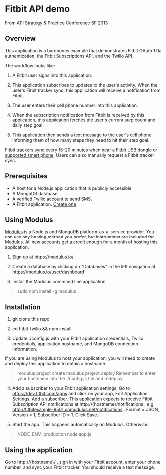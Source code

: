 # Fitbit API demo
From API Strategy & Practice Conference SF 2013

## Overview
This application is a barebones example that demonstrates Fitbit OAuth 1.0a authentication, the Fitbit Subscriptions API, and the Twilio API.

The workflow looks like:

1. A Fitbit user signs into this application.

2. This application subscribes to updates to the user's activity. When the user's Fitbit tracker sync, this application will receive a notification from Fitbit.

3. The user enters their cell phone number into this application.

4. When the subscription notification from Fitbit is received by this application, this application fetches the user's current step count and daily step goal.

5. This application then sends a text message to the user's cell phone informing them of how many steps they need to hit their step goal.

Fitbit trackers sync every 15–20 minutes when near a Fitbit USB dongle or [supported smart phone](https://www.fitbit.com/devices). Users can also manually request a Fitbit tracker sync.


## Prerequisites

- A host for a Node.js application that is publicly accessible
- A MongoDB database
- A verified [Twilio](https://www.twilio.com/) account to send SMS. 
- A Fitbit application. [Create one](https://dev.fitbit.com/apps)


## Using Modulus
[Modulus](https://modulus.io/) is a Node.js and MongoDB platform-as-a-service provider. You can use any hosting method you prefer, but instructions are included for Modulus. All new accounts get a credit enough for a month of hosting this application.

1. Sign up at https://modulus.io/

2. Create a database by clicking on "Databases" in the left navigation at https://modulus.io/user/dashboard

3. Install the Modulus command line application
> sudo npm install -g modulus


## Installation

1. git clone this repo

2. cd fitbit-twilio && npm install

3. Update ./config.js with your Fitbit application credentials, Twilio credentials, application hostname, and MongoDB connection information.

If you are using Modulus to host your application, you will need to create and deploy this application to obtain a hostname.
> modulus project create
> modulus project deploy
Remember to enter your hostname into the ./config.js file and redeploy.

4. Add a subscriber to your Fitbit application settings. Go to https://dev.fitbit.com/apps and click on your app, Edit Application Settings, Add a subscriber. This application expects to receive Fitbit Subscription API notifications at http://{hostname}/notifications , e.g. http://fitbitexample-9501.onmodulus.net/notifications . Format = JSON, Version = 1, Subscriber ID = 1. Click Save.

5. Start the app. This happens automatically on Modulus. Otherwise:
> NODE_ENV=production node app.js


## Using the application

Go to http://{hostname}/ , sign in with your Fitbit account, enter your phone number, and sync your Fitbit tracker. You should receive a text message.